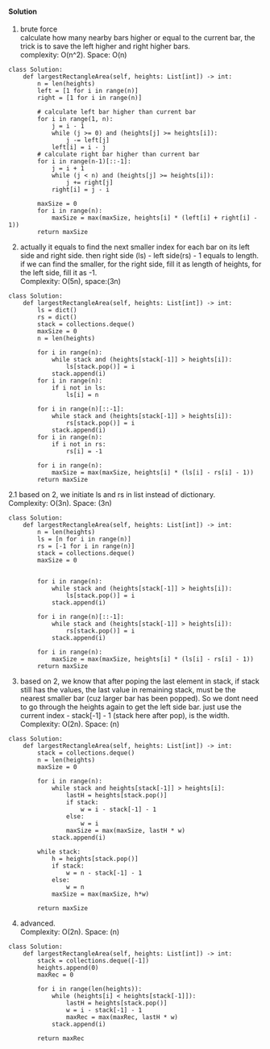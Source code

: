 #### Solution
1. brute force <br />
calculate how many nearby bars higher or equal to the current bar, the trick is to save the left higher and right higher bars. <br />
complexity: O(n^2). Space: O(n)
```
class Solution:
    def largestRectangleArea(self, heights: List[int]) -> int:
        n = len(heights)
        left = [1 for i in range(n)]
        right = [1 for i in range(n)]
        
        # calculate left bar higher than current bar
        for i in range(1, n):
            j = i - 1
            while (j >= 0) and (heights[j] >= heights[i]):
                j -= left[j]
            left[i] = i - j
        # calculate right bar higher than current bar 
        for i in range(n-1)[::-1]:
            j = i + 1
            while (j < n) and (heights[j] >= heights[i]):
                j += right[j]
            right[i] = j - i
            
        maxSize = 0
        for i in range(n):
            maxSize = max(maxSize, heights[i] * (left[i] + right[i] - 1))
        return maxSize  
```
2. actually it equals to find the next smaller index for each bar on its left side and right side. then right side (ls) - left side(rs) - 1 equals to length. if we can find the smaller, for the right side, fill it as length of heights, for the left side, fill it as -1. <br />
Complexity: O(5n), space:(3n)
```
class Solution:
    def largestRectangleArea(self, heights: List[int]) -> int:
        ls = dict()
        rs = dict()
        stack = collections.deque()
        maxSize = 0
        n = len(heights)
        
        for i in range(n):
            while stack and (heights[stack[-1]] > heights[i]):
                ls[stack.pop()] = i
            stack.append(i)
        for i in range(n):
            if i not in ls:
                ls[i] = n

        for i in range(n)[::-1]:
            while stack and (heights[stack[-1]] > heights[i]):
                rs[stack.pop()] = i
            stack.append(i)
        for i in range(n):
            if i not in rs:
                rs[i] = -1
        
        for i in range(n):
            maxSize = max(maxSize, heights[i] * (ls[i] - rs[i] - 1))
        return maxSize
```
2.1
based on 2, we initiate ls and rs in list instead of dictionary. <br />
Complexity: O(3n). Space: (3n)
```
class Solution:
    def largestRectangleArea(self, heights: List[int]) -> int:
        n = len(heights)
        ls = [n for i in range(n)]
        rs = [-1 for i in range(n)]
        stack = collections.deque()
        maxSize = 0
        
        
        for i in range(n):
            while stack and (heights[stack[-1]] > heights[i]):
                ls[stack.pop()] = i
            stack.append(i)

        for i in range(n)[::-1]:
            while stack and (heights[stack[-1]] > heights[i]):
                rs[stack.pop()] = i
            stack.append(i)
        
        for i in range(n):
            maxSize = max(maxSize, heights[i] * (ls[i] - rs[i] - 1))
        return maxSize
```
3. based on 2, we know that after poping the last element in stack, if stack still has the values, the last value in remaining stack, must be the nearest smaller bar (cuz larger bar has been popped). So we dont need to go through the heights again to get the left side bar. just use the current index - stack[-1] - 1 (stack here after pop), is the width. <br />
Complexity: O(2n). Space: (n)
```
class Solution:
    def largestRectangleArea(self, heights: List[int]) -> int:
        stack = collections.deque()
        n = len(heights)
        maxSize = 0
        
        for i in range(n):
            while stack and heights[stack[-1]] > heights[i]:
                lastH = heights[stack.pop()]
                if stack:
                    w = i - stack[-1] - 1
                else:
                    w = i
                maxSize = max(maxSize, lastH * w)
            stack.append(i)
        
        while stack:
            h = heights[stack.pop()]
            if stack:
                w = n - stack[-1] - 1
            else:
                w = n
            maxSize = max(maxSize, h*w)
            
        return maxSize
```
4. advanced. <br />
Complexity: O(2n). Space: (n)
```
class Solution:
    def largestRectangleArea(self, heights: List[int]) -> int:
        stack = collections.deque([-1])
        heights.append(0)
        maxRec = 0
        
        for i in range(len(heights)):
            while (heights[i] < heights[stack[-1]]):
                lastH = heights[stack.pop()]
                w = i - stack[-1] - 1
                maxRec = max(maxRec, lastH * w)
            stack.append(i)
            
        return maxRec
```
